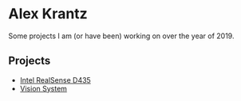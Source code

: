 # Alex Krantz
Some projects I am (or have been) working on over the year of 2019.

## Projects
* [Intel RealSense D435](/IntelRealsense)
* [Vision System](/2019Vision)
